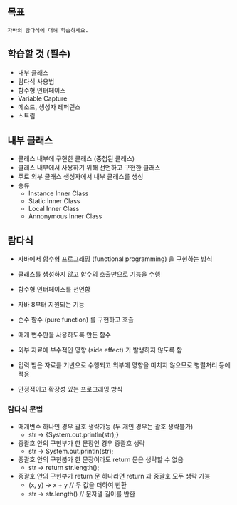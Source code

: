 ## 목표
    자바의 람다식에 대해 학습하세요.

## 학습할 것 (필수)
- 내부 클래스
- 람다식 사용법
- 함수형 인터페이스
- Variable Capture
- 메소드, 생성자 레퍼런스
- 스트림

## 내부 클래스
- 클래스 내부에 구현한 클래스 (중첩된 클래스)
- 클래스 내부에서 사용하기 위해 선언하고 구현한 클래스
- 주로 외부 클래스 생성자에서 내부 클래스를 생성
- 종류
    - Instance Inner Class
    - Static Inner Class
    - Local Inner Class
    - Annonymous Inner Class
  
## 람다식
- 자바에서 함수형 프로그래밍 (functional programming) 을 구현하는 방식
- 클래스를 생성하지 않고 함수의 호출만으로 기능을 수행
- 함수형 인터페이스를 선언함
- 자바 8부터 지원되는 기능

- 순수 함수 (pure function) 를 구현하고 호출
- 매개 변수만을 사용하도록 만든 함수
- 외부 자료에 부수적인 영향 (side effect) 가 발생하지 않도록 함
- 입력 받은 자료를 기반으로 수행되고 외부에 영향을 미치지 않으므로 병렬처리 등에 적용
- 안정적이고 확장성 있는 프로그래밍 방식

### 람다식 문법
- 매개변수 하나인 경우 괄호 생략가능 (두 개인 경우는 괄호 생략불가)
  - str -> {System.out.println(str);}
- 중괄호 안의 구현부가 한 문장인 경우 중괄호 생략
  - str -> System.out.println(str);
- 중괄호 안의 구현붑가 한 문장이라도 return 문은 생략할 수 없음
  - str -> return str.length();
- 중괄호 안의 구현부가 return 문 하나라면 return 과 중괄호 모두 생략 가능
  - (x, y) -> x + y   // 두 값을 더하여 반환
  - str -> str.length() // 문자열 길이를 반환

